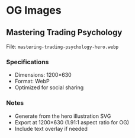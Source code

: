 # OG Images

## Mastering Trading Psychology

File: `mastering-trading-psychology-hero.webp`

### Specifications
- Dimensions: 1200×630
- Format: WebP
- Optimized for social sharing

### Notes
- Generate from the hero illustration SVG
- Export at 1200×630 (1.91:1 aspect ratio for OG)
- Include text overlay if needed
